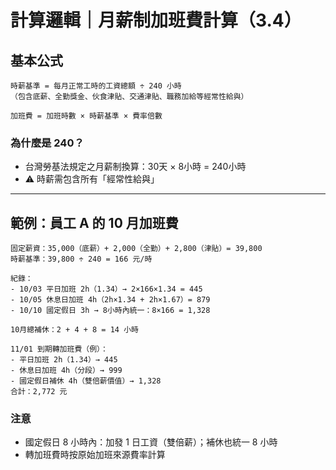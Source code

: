 # 計算邏輯｜月薪制加班費計算（3.4）

## 基本公式
```
時薪基準 = 每月正常工時的工資總額 ÷ 240 小時
（包含底薪、全勤獎金、伙食津貼、交通津貼、職務加給等經常性給與）

加班費 = 加班時數 × 時薪基準 × 費率倍數
```

### 為什麼是 240？
- 台灣勞基法規定之月薪制換算：30天 × 8小時 = 240小時
- ⚠️ 時薪需包含所有「經常性給與」

---

## 範例：員工 A 的 10 月加班費
```
固定薪資：35,000（底薪）+ 2,000（全勤）+ 2,800（津貼）= 39,800
時薪基準：39,800 ÷ 240 = 166 元/時

紀錄：
- 10/03 平日加班 2h（1.34）→ 2×166×1.34 = 445
- 10/05 休息日加班 4h（2h×1.34 + 2h×1.67）= 879
- 10/10 國定假日 3h → 8小時內統一：8×166 = 1,328

10月總補休：2 + 4 + 8 = 14 小時

11/01 到期轉加班費（例）：
- 平日加班 2h（1.34）→ 445
- 休息日加班 4h（分段）→ 999
- 國定假日補休 4h（雙倍薪價值）→ 1,328
合計：2,772 元
```

### 注意
- 國定假日 8 小時內：加發 1 日工資（雙倍薪）；補休也統一 8 小時
- 轉加班費時按原始加班來源費率計算
